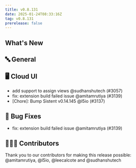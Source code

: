 ```yaml
---
title: v0.8.131
date: 2025-01-24T08:33:16Z
tag: v0.8.131
prerelease: false
---
```


## What's New
## 🔤 General
## 🖥 Cloud UI

- add support to assign views @sudhanshutech (#3057)
- fix: extension build failed issue @amitamrutiya (#3139)
- [Chore]: Bump Sistent v0.14.145 @l5io (#3137)

## 🐛 Bug Fixes

- fix: extension build failed issue @amitamrutiya (#3139)

## 👨🏽‍💻 Contributors

Thank you to our contributors for making this release possible:
@amitamrutiya, @l5io, @leecalcote and @sudhanshutech

